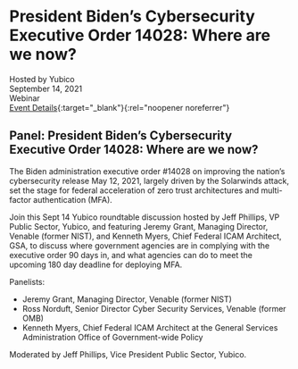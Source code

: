 # President Biden’s Cybersecurity Executive Order 14028: Where are we now?
Hosted by Yubico <br>
September 14, 2021 <br>
Webinar <br> 
[Event Details](https://www.brighttalk.com/webcast/15793/505254?utm_campaign=channel-feed&utm_source=brighttalk-portal&utm_medium=web){:target="_blank"}{:rel="noopener noreferrer"}

## Panel: President Biden’s Cybersecurity Executive Order 14028: Where are we now?

The Biden administration executive order #14028 on improving the nation’s cybersecurity release May 12, 2021, largely driven by the Solarwinds attack, set the stage for federal acceleration of zero trust architectures and multi-factor authentication (MFA). 

Join this Sept 14 Yubico roundtable discussion hosted by Jeff Phillips, VP Public Sector, Yubico, and featuring Jeremy Grant, Managing Director, Venable (former NIST), and Kenneth Myers, Chief Federal ICAM Architect, GSA, to discuss where government agencies are in complying with the executive order 90 days in, and what agencies can do to meet the upcoming 180 day deadline for deploying MFA. 

Panelists:
- Jeremy Grant, Managing Director, Venable (former NIST)
- Ross Norduft, Senior Director Cyber Security Services, Venable (former OMB)
- Kenneth Myers, Chief Federal ICAM Architect at the General Services Administration Office of Government-wide Policy

Moderated by Jeff Phillips, Vice President Public Sector, Yubico.

